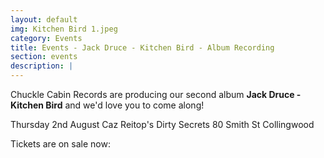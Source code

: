 ```yaml
---
layout: default
img: Kitchen Bird 1.jpeg
category: Events
title: Events - Jack Druce - Kitchen Bird - Album Recording
section: events
description: |
---
```

Chuckle Cabin Records are producing our second album **Jack Druce - Kitchen Bird** and we'd love you to come along!

Thursday 2nd August
Caz Reitop's Dirty Secrets
80 Smith St Collingwood

Tickets are on sale now:

<div id="eventbrite-widget-container-46923895635"></div>

<script src="https://www.eventbrite.co.uk/static/widgets/eb_widgets.js"></script>

<script type="text/javascript">
var exampleCallback = function() {
console.log('Order complete!');
};

window.EBWidgets.createWidget({
// Required
widgetType: 'checkout',
eventId: '46923895635',
iframeContainerId: 'eventbrite-widget-container-46923895635',

// Optional
iframeContainerHeight: 425,  // Widget height in pixels. Defaults to a minimum of 425px if not provided
onOrderComplete: exampleCallback  // Method called when an order has successfully completed
});
</script>
